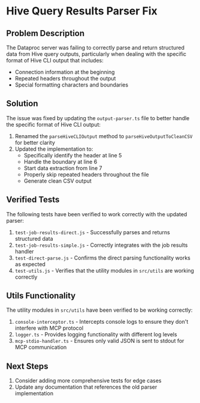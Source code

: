 # Hive Query Results Parser Fix

## Problem Description

The Dataproc server was failing to correctly parse and return structured data from Hive query outputs, particularly when dealing with the specific format of Hive CLI output that includes:
- Connection information at the beginning
- Repeated headers throughout the output
- Special formatting characters and boundaries

## Solution

The issue was fixed by updating the `output-parser.ts` file to better handle the specific format of Hive CLI output:

1. Renamed the `parseHiveCLIOutput` method to `parseHiveOutputToCleanCSV` for better clarity
2. Updated the implementation to:
   - Specifically identify the header at line 5
   - Handle the boundary at line 6
   - Start data extraction from line 7
   - Properly skip repeated headers throughout the file
   - Generate clean CSV output

## Verified Tests

The following tests have been verified to work correctly with the updated parser:

1. `test-job-results-direct.js` - Successfully parses and returns structured data
2. `test-job-results-simple.js` - Correctly integrates with the job results handler
3. `test-direct-parse.js` - Confirms the direct parsing functionality works as expected
4. `test-utils.js` - Verifies that the utility modules in `src/utils` are working correctly

## Utils Functionality

The utility modules in `src/utils` have been verified to be working correctly:

1. `console-interceptor.ts` - Intercepts console logs to ensure they don't interfere with MCP protocol
2. `logger.ts` - Provides logging functionality with different log levels
3. `mcp-stdio-handler.ts` - Ensures only valid JSON is sent to stdout for MCP communication

## Next Steps

1. Consider adding more comprehensive tests for edge cases
2. Update any documentation that references the old parser implementation